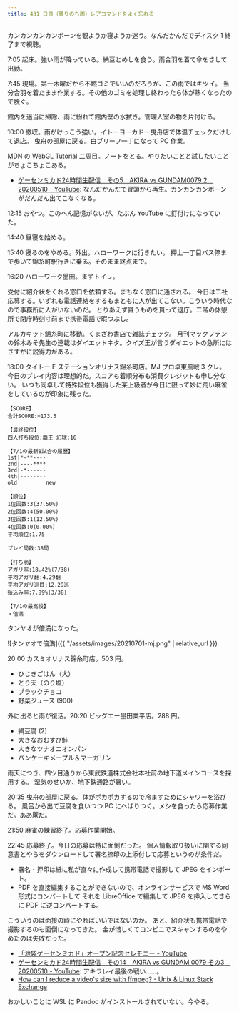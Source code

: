 ```yaml
---
title: 431 日目（曇りのち雨）レアコマンドをよく忘れる
---
```


カンカンカンカンボーンを観ようか寝ようか迷う。なんだかんだでディスク 1 終了まで視聴。

7:05 起床。強い雨が降っている。納豆とめしを食う。雨合羽を着て傘をさして出勤。

7:45 現場。第一木曜だから不燃ゴミでいいのだろうが、この雨ではキツイ。
当分合羽を着たまま作業する。その他のゴミを処理し終わったら体が熱くなったので脱ぐ。

館内を適当に掃除、雨に紛れて館内壁の水拭き。管理人室の物を片付ける。

10:00 撤収。雨がけっこう強い。イトーヨーカドー曳舟店で体温チェックだけして退店。
曳舟の部屋に戻る。白ブリーフ一丁になって PC 作業。

MDN の WebGL Tutorial 二周目。ノートをとる。やりたいことと試したいことがちょこちょこある。

* [ゲーセンミカド24時間生配信　その5　AKIRA vs GUNDAM0079 2　20200510 - YouTube](https://www.youtube.com/watch?v=iwkNGgeRMLg):
  なんだかんだで冒頭から再生。カンカンカンボーンがだんだん出てこなくなる。

12:15 おやつ。このへん記憶がないが、たぶん YouTube に釘付けになっていた。

14:40 昼寝を始める。

15:40 寝るのをやめる。外出。ハローワークに行きたい。
押上一丁目バス停まで歩いて錦糸町駅行きに乗る。そのまま終点まで。

16:20 ハローワーク墨田。まずトイレ。

受付に紹介状をくれる窓口を依頼する。まもなく窓口に通される。
今日は二社応募する。いずれも電話連絡をするもまともに人が出てこない。こういう時代なので事務所に人がいないのだ。
とりあえず貰うものを貰って退庁。二階の休憩所で閉庁時刻寸前まで携帯電話で暇つぶし。

アルカキット錦糸町に移動。くまざわ書店で雑誌チェック。
月刊マックファンの鈴木みそ先生の連載はダイエットネタ。クイズ王が言うダイエットの急所にはさすがに説得力がある。

18:00 タイトー F ステーションオリナス錦糸町店。MJ プロ卓東風戦 3 クレ。
今日のプレイ内容は理想的だ。スコアも着順分布も消費クレジットも申し分ない。
いつも同卓して特殊段位も獲得した某上級者が今日に限って妙に荒い麻雀をしているのが印象に残った。

```text
【SCORE】
合計SCORE:+173.5

【最終段位】
四人打ち段位:覇王 幻球:16

【7/1の最新8試合の履歴】
1st|*-**----
2nd|----****
3rd|-*------
4th|--------
old         new

【順位】
1位回数:3(37.50%)
2位回数:4(50.00%)
3位回数:1(12.50%)
4位回数:0(0.00%)
平均順位:1.75

プレイ局数:38局

【打ち筋】
アガリ率:18.42%(7/38)
平均アガリ翻:4.29翻
平均アガリ巡目:12.29巡
振込み率:7.89%(3/38)

【7/1の最高役】
・倍満
```

タンヤオが倍満になった。

![タンヤオで倍満]({{ "/assets/images/20210701-mj.png" | relative_url }})

20:00 カスミオリナス錦糸町店。503 円。

* ひじきごはん（大）
* とり天（のり塩）
* ブラックチョコ
* 野菜ジュース (900)

外に出ると雨が復活。20:20 ビッグエー墨田業平店。288 円。

* 絹豆腐 (2)
* 大きなおむすび鮭
* 大きなツナオニオンパン
* パンケーキメープル＆マーガリン

雨天につき、四ツ目通りから東武鉄道株式会社本社前の地下道メインコースを採用する。
湿気のせいか、地下鉄通路が暑い。

20:35 曳舟の部屋に戻る。体がポカポカするので冷ますためにシャワーを浴びる。
風呂から出て豆腐を食いつつ PC にへばりつく。メシを食ったら応募作業だ。ああ厭だ。

21:50 麻雀の練習終了。応募作業開始。

22:45 応募終了。今日の応募は特に面倒だった。
個人情報取り扱いに関する同意書とやらをダウンロードして署名捺印の上添付して応募というのが条件だ。

* 署名・押印は紙に私が直々に作成して携帯電話で撮影して JPEG をインポート。
* PDF を直接編集することができないので、オンラインサービスで MS Word 形式にコンバートして
  それを LibreOffice で編集して JPEG を挿入してさらに PDF に逆コンバートする。

こういうのは面接の時にやればいいではないのか。
あと、紹介状も携帯電話で撮影するのも面倒になってきた。
金が惜しくてコンビニでスキャンするのをやめたのは失敗だった。

* [「池袋ゲーセンミカド」オープン記念セレモニー - YouTube](https://www.youtube.com/watch?v=oRCIEL9RZqc)
* [ゲーセンミカド24時間生配信　その14　AKIRA vs GUNDAM 0079 その3　20200510 - YouTube](https://www.youtube.com/watch?v=x1g9PI43R6w):
  アキラレイ最後の戦い……。
* [How can I reduce a video's size with ffmpeg? - Unix & Linux Stack Exchange](https://unix.stackexchange.com/questions/28803/how-can-i-reduce-a-videos-size-with-ffmpeg)

おかしいことに WSL に Pandoc がインストールされていない。今やる。
